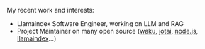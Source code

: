 My recent work and interests:

- Llamaindex Software Engineer, working on LLM and RAG
- Project Maintainer on many open source ([waku](https://github.com/dai-shi/waku), [jotai](https://github.com/pmndrs/jotai), [node.js](https://github.com/nodejs/node), [llamaindex](https://github.com/run-llama)...)
